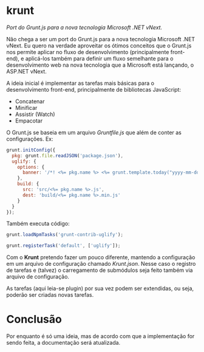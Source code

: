 krunt
=====

_Port do Grunt.js para a nova tecnologia Microsoft .NET vNext._

Não chega a ser um port do Grunt.js para a nova tecnologia Microsoft .NET vNext. Eu quero na verdade aproveitar os ótimos conceitos que o Grunt.js nos permite aplicar no fluxo de desenvolvimento (principalmente front-end), e aplicá-los também para definir um fluxo semelhante para o desenvolvimento web na nova tecnologia que a Microsoft está lançando, o ASP.NET vNext.

A ideia inicial é implementar as tarefas mais básicas para o desenvolvimento front-end, principalmente de bibliotecas JavaScript:

* Concatenar
* Minificar
* Assistir (Watch)
* Empacotar

O Grunt.js se baseia em um arquivo _Gruntfile.js_ que além de conter as configurações.
Ex:

```javascript
grunt.initConfig({
  pkg: grunt.file.readJSON('package.json'),
  uglify: {
    options: {
      banner: '/*! <%= pkg.name %> <%= grunt.template.today("yyyy-mm-dd") %> */\n'
    },
    build: {
      src: 'src/<%= pkg.name %>.js',
      dest: 'build/<%= pkg.name %>.min.js'
    }
  }
});
```

Também executa código:

```javascript
grunt.loadNpmTasks('grunt-contrib-uglify');

grunt.registerTask('default', ['uglify']);
```

Com o __Krunt__ pretendo fazer um pouco diferente, mantendo a configuração em um arquivo de configuração chamado _Krunt.json_. Nesse caso o registro de tarefas e (talvez) o carregamento de submódulos seja feito também via arquivo de configuração.

As tarefas (aqui leia-se plugin) por sua vez podem ser extendidas, ou seja, poderão ser criadas novas tarefas.

Conclusão
=========

Por enquanto é só uma ideia, mas de acordo com que a implementação for sendo feita, a documentação será atualizada.
